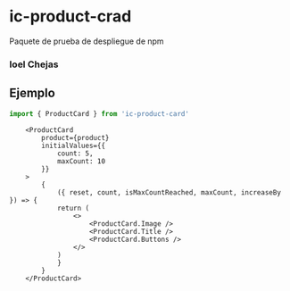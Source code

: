 # ic-product-crad

Paquete de prueba de despliegue de npm

### Ioel Chejas

## Ejemplo

``` typescript
import { ProductCard } from 'ic-product-card'
```

``` tsx
    <ProductCard
        product={product}
        initialValues={{
            count: 5,
            maxCount: 10
        }}
    >
        {
            ({ reset, count, isMaxCountReached, maxCount, increaseBy }) => {
            return (
                <>
                    <ProductCard.Image />
                    <ProductCard.Title />
                    <ProductCard.Buttons />
                </>
            )
            }
        }
    </ProductCard>
```